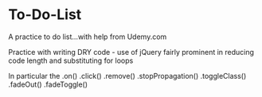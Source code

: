 # To-Do-List
A practice to do list...with help from Udemy.com

Practice with writing DRY code - use of jQuery fairly prominent in reducing code length and substituting for loops

In particular the .on() .click() .remove() .stopPropagation() .toggleClass() .fadeOut() .fadeToggle()
